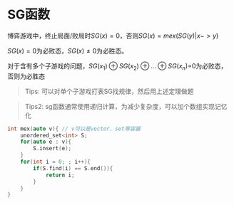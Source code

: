 # SG函数

博弈游戏中，终止局面/败局时$SG(x)=0$，否则$SG(x) = mex(SG(y)|x->y)$

$SG(x) = 0$为必败态，$SG(x) \ne 0$为必胜态。

对于含有多个子游戏的问题，$SG(x_1)\oplus SG(x_2)\oplus ...\oplus SG(x_n)$=0为必败态，否则为必胜态

> Tips: 可以对单个子游戏打表SG找规律，然后用上述定理做题

> Tips2: sg函数通常使用递归计算，为减少复杂度，可以加个数组实现记忆化

```c++
int mex(auto v){ // v可以是vector、set等容器 
    unordered_set<int> S;
    for(auto e : v){
    	S.insert(e);
    }
    for(int i = 0; ; i++){
    	if(S.find(i) == S.end()){
            return i;
        }
    }
}
```

